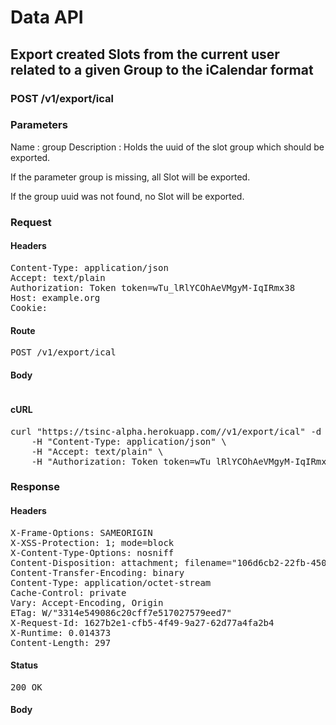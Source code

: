 # Data API

## Export created Slots from the current user related to a given Group to the iCalendar format

### POST /v1/export/ical

### Parameters

Name : group
Description : Holds the uuid of the slot group which should be exported.

If the parameter group is missing, all Slot will be exported.

If the group uuid was not found, no Slot will be exported.

### Request

#### Headers

<pre>Content-Type: application/json
Accept: text/plain
Authorization: Token token=wTu_lRlYCOhAeVMgyM-IqIRmx38
Host: example.org
Cookie: </pre>

#### Route

<pre>POST /v1/export/ical</pre>

#### Body
```javascript

```


#### cURL

<pre class="request">curl &quot;https://tsinc-alpha.herokuapp.com//v1/export/ical&quot; -d &#39;{&quot;group&quot;:&quot;106d6cb2-22fb-4502-a8df-bb2c16dbb984&quot;}&#39; -X POST \
	-H &quot;Content-Type: application/json&quot; \
	-H &quot;Accept: text/plain&quot; \
	-H &quot;Authorization: Token token=wTu_lRlYCOhAeVMgyM-IqIRmx38&quot;</pre>

### Response

#### Headers

<pre>X-Frame-Options: SAMEORIGIN
X-XSS-Protection: 1; mode=block
X-Content-Type-Options: nosniff
Content-Disposition: attachment; filename=&quot;106d6cb2-22fb-4502-a8df-bb2c16dbb984.ical&quot;
Content-Transfer-Encoding: binary
Content-Type: application/octet-stream
Cache-Control: private
Vary: Accept-Encoding, Origin
ETag: W/&quot;3314e549086c20cff7e517027579eed7&quot;
X-Request-Id: 1627b2e1-cfb5-4f49-9a27-62d77a4fa2b4
X-Runtime: 0.014373
Content-Length: 297</pre>

#### Status

<pre>200 OK</pre>

#### Body

```javascript

```
